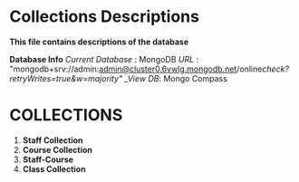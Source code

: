 # Collections Descriptions

**This file contains descriptions of the database**

**Database Info**
_Current Database_ : MongoDB
_URL_ : "mongodb+srv://admin:admin@cluster0.6vwlg.mongodb.net/online*check?retryWrites=true&w=majority"
\_View DB*: Mongo Compass

# COLLECTIONS

1.  **Staff Collection**
2.  **Course Collection**
3.  **Staff-Course**
4.  **Class Collection**
